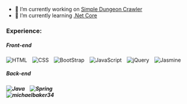 <!--
<img alt="" style="margin-right: 10px;"
         src="https://img.shields.io/badge/&logoColor=white&style=for-the-badge">
-->

- 🔭 I’m currently working on [Simple Dungeon Crawler](https://github.com/michaelbaker34/SimpleDungeonCrawler)
- 🌱 I’m currently learning [.Net Core](https://docs.microsoft.com/en-us/dotnet/core/introduction)

<span>
<h3> Experience: </h3>
  <h5> Front-end </h5>
    <img alt="HTML" style="margin-right: 10px;"
         src="https://img.shields.io/badge/HTML-E34F26?logo=html5&logoColor=white&style=for-the-badge">
    <img alt="CSS" style="margin-right: 10px;"
         src="https://img.shields.io/badge/CSS-1572B6?logo=css3&logoColor=white&style=for-the-badge">
    <img alt="BootStrap" style="margin-right: 10px;"
         src="https://img.shields.io/badge/Bootstrap-563D7C?logo=bootstrap&logoColor=white&style=for-the-badge"> 
    <img alt="JavaScript" style="margin-right: 10px;"
         src="https://img.shields.io/badge/JavaScript-363636?logo=javascript&style=for-the-badge">
    <img alt="jQuery" style="margin-right: 10px;"
         src="https://img.shields.io/badge/jQuery-0769AD?logo=jquery&logoColor=white&style=for-the-badge">
    <img alt="Jasmine" style="margin-right: 10px;"
         src="https://img.shields.io/badge/Jasmine-8A4182?logo=jasmine&logoColor=white&style=for-the-badge">
  
 <h5> Back-end <h5>
   <img alt="Java" style="margin-right: 10px;"
         src="https://img.shields.io/badge/Java-ED8B00?logo=java&logoColor=white&style=for-the-badge"> 
      <img alt="Spring" style="margin-right: 10px;"
         src="https://img.shields.io/badge/Spring-6DB33F?logo=spring&logoColor=white&style=for-the-badge">
</span>
<br>
<span>
  <img align="center"  alt="michaelbaker34"
       src="https://github-readme-stats.vercel.app/api/top-langs?username=michaelbaker34&show_icons=true&locale=en&layout=compact"/>
</span>

